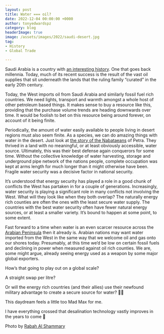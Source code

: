 ```yaml
---
layout: post
title: Water === oil?
date: 2022-12-04 00:00:00 +0000
author: tonyedwardspz
category: blog
headerImage: true
image: /assets/images/2022/saudi-desert.jpg
tag:
- History
- Global Trade

---
```


Saudi Arabia is a country with [an interesting history](https://mattlakeman.org/2022/11/22/notes-on-saudi-arabia/). One that goes back millennia. Today, much of its recent success is the result of the vast oil supplies that sit underneath the lands that the ruling family “curated” in the early 20th century.

Today, the West imports oil from Saudi Arabia and similarly fossil fuel rich countries. We need lights, transport and warmth amongst a whole host of other petroleum based things. It makes sense to buy a resource like this, providing that the purchase volume trends are heading downwards over time. It would be foolish to bet on this resource being around forever, on account of it being finite.

Periodically, the amount of water easily available to people living in desert regions must also seem finite. As a species, we can do amazing things with water in the desert. Just look at [the story of the Nabataeans](https://fallofcivilizationspodcast.com/2022/06/15/%f0%9f%90%aa%f0%9f%8c%b4episode-15-is-out-now%f0%9f%8c%b4%f0%9f%90%aa/) of Petra. They thrived in a land with no meaningful, or at least obviously accessible, water source. Ultimately, this was their best defense again conquerors for some time. Without the collective knowledge of water harvesting, storage and underground pipe network of the nations people, complete occupation was kept at arms length for much longer than it might otherwise have been. Fragile water security was a decisive factor in national security.

It’s understood that energy security has played a role in a good chunk of conflicts the West has partaken in for a couple of generations. Increasingly, water security is playing a significant role in many conflicts not involving the West. What will they look like when they both overlap? The naturally energy rich counties are often the ones with the least secure water supply. The countries with the best water security often have fewer natural energy sources, or at least a smaller variety. It’s bound to happen at some point, to some extent.

Fast forward to a time when water is an even scarcer resource across the [Arabian Peninsula](https://en.wikipedia.org/wiki/Arabian_Peninsula) then it already is. Arabian nations may want water imported from the West in the same way that we welcome oil and gas onto our shores today. Presumably, at this time we’d be low on certain fossil fuels and declining in power when measured against oil rich counties. We are, some might argue, already seeing energy used as a weapon by some major global exporters.

How’s that going to play out on a global scale?

A straight swap per litre?

Or will the energy rich countries (and their allies) use their newfound military advantage to create a secure source for water? 🤷‍♀️

This daydream feels a little too Mad Max for me.

I have everything crossed that desalination technology vastly improves in the years to come 🤞

Photo by <a href="https://unsplash.com/photos/fYhh69iGI3E">Rabah Al Shammary</a>
